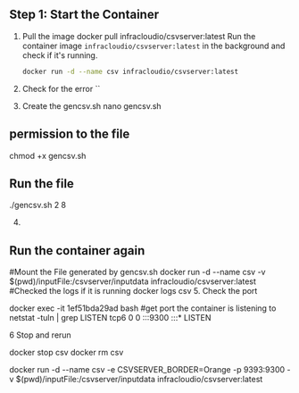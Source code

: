 ## Step 1: Start the Container

1. Pull the image docker pull infracloudio/csvserver:latest
Run the container image `infracloudio/csvserver:latest` in the background and check if it's running.

   ```bash
   docker run -d --name csv infracloudio/csvserver:latest

2. Check for the error 
``

3. Create the gencsv.sh
nano gencsv.sh
## permission to the file
chmod +x gencsv.sh
## Run the file
./gencsv.sh 2 8

4.
## Run the container again
#Mount the File generated by gencsv.sh
docker run -d --name csv -v $(pwd)/inputFile:/csvserver/inputdata infracloudio/csvserver:latest
#Checked the logs if it is running
docker logs csv
5. Check the port

docker exec -it 1ef51bda29ad bash
#get port the container is listening to
netstat -tuln | grep LISTEN
tcp6       0      0 :::9300                 :::*                    LISTEN

6 Stop and rerun

docker stop csv
docker rm csv


docker run -d --name csv -e CSVSERVER_BORDER=Orange -p 9393:9300 -v $(pwd)/inputFile:/csvserver/inputdata infracloudio/csvserver:latest